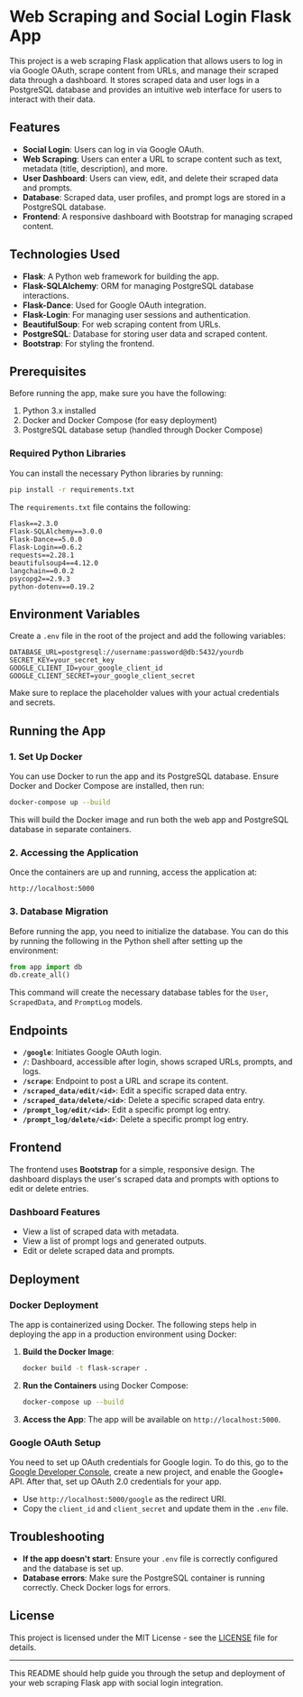 
# Web Scraping and Social Login Flask App

This project is a web scraping Flask application that allows users to log in via Google OAuth, scrape content from URLs, and manage their scraped data through a dashboard. It stores scraped data and user logs in a PostgreSQL database and provides an intuitive web interface for users to interact with their data.

## Features

- **Social Login**: Users can log in via Google OAuth.
- **Web Scraping**: Users can enter a URL to scrape content such as text, metadata (title, description), and more.
- **User Dashboard**: Users can view, edit, and delete their scraped data and prompts.
- **Database**: Scraped data, user profiles, and prompt logs are stored in a PostgreSQL database.
- **Frontend**: A responsive dashboard with Bootstrap for managing scraped content.

## Technologies Used

- **Flask**: A Python web framework for building the app.
- **Flask-SQLAlchemy**: ORM for managing PostgreSQL database interactions.
- **Flask-Dance**: Used for Google OAuth integration.
- **Flask-Login**: For managing user sessions and authentication.
- **BeautifulSoup**: For web scraping content from URLs.
- **PostgreSQL**: Database for storing user data and scraped content.
- **Bootstrap**: For styling the frontend.

## Prerequisites

Before running the app, make sure you have the following:

1. Python 3.x installed
2. Docker and Docker Compose (for easy deployment)
3. PostgreSQL database setup (handled through Docker Compose)

### Required Python Libraries

You can install the necessary Python libraries by running:

```bash
pip install -r requirements.txt
```

The `requirements.txt` file contains the following:

```
Flask==2.3.0
Flask-SQLAlchemy==3.0.0
Flask-Dance==5.0.0
Flask-Login==0.6.2
requests==2.28.1
beautifulsoup4==4.12.0
langchain==0.0.2
psycopg2==2.9.3
python-dotenv==0.19.2
```

## Environment Variables

Create a `.env` file in the root of the project and add the following variables:

```
DATABASE_URL=postgresql://username:password@db:5432/yourdb
SECRET_KEY=your_secret_key
GOOGLE_CLIENT_ID=your_google_client_id
GOOGLE_CLIENT_SECRET=your_google_client_secret
```

Make sure to replace the placeholder values with your actual credentials and secrets.

## Running the App

### 1. **Set Up Docker**

You can use Docker to run the app and its PostgreSQL database. Ensure Docker and Docker Compose are installed, then run:

```bash
docker-compose up --build
```

This will build the Docker image and run both the web app and PostgreSQL database in separate containers.

### 2. **Accessing the Application**

Once the containers are up and running, access the application at:

```
http://localhost:5000
```

### 3. **Database Migration**

Before running the app, you need to initialize the database. You can do this by running the following in the Python shell after setting up the environment:

```python
from app import db
db.create_all()
```

This command will create the necessary database tables for the `User`, `ScrapedData`, and `PromptLog` models.

## Endpoints

- **`/google`**: Initiates Google OAuth login.
- **`/`**: Dashboard, accessible after login, shows scraped URLs, prompts, and logs.
- **`/scrape`**: Endpoint to post a URL and scrape its content.
- **`/scraped_data/edit/<id>`**: Edit a specific scraped data entry.
- **`/scraped_data/delete/<id>`**: Delete a specific scraped data entry.
- **`/prompt_log/edit/<id>`**: Edit a specific prompt log entry.
- **`/prompt_log/delete/<id>`**: Delete a specific prompt log entry.

## Frontend

The frontend uses **Bootstrap** for a simple, responsive design. The dashboard displays the user's scraped data and prompts with options to edit or delete entries.

### Dashboard Features

- View a list of scraped data with metadata.
- View a list of prompt logs and generated outputs.
- Edit or delete scraped data and prompts.

## Deployment

### Docker Deployment

The app is containerized using Docker. The following steps help in deploying the app in a production environment using Docker:

1. **Build the Docker Image**:
    ```bash
    docker build -t flask-scraper .
    ```

2. **Run the Containers** using Docker Compose:
    ```bash
    docker-compose up --build
    ```

3. **Access the App**: The app will be available on `http://localhost:5000`.

### Google OAuth Setup

You need to set up OAuth credentials for Google login. To do this, go to the [Google Developer Console](https://console.developers.google.com/), create a new project, and enable the Google+ API. After that, set up OAuth 2.0 credentials for your app.

- Use `http://localhost:5000/google` as the redirect URI.
- Copy the `client_id` and `client_secret` and update them in the `.env` file.

## Troubleshooting

- **If the app doesn't start**: Ensure your `.env` file is correctly configured and the database is set up.
- **Database errors**: Make sure the PostgreSQL container is running correctly. Check Docker logs for errors.

## License

This project is licensed under the MIT License - see the [LICENSE](LICENSE) file for details.

---

This README should help guide you through the setup and deployment of your web scraping Flask app with social login integration.
